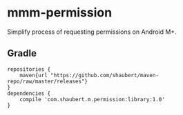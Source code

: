 # mmm-permission
Simplify process of requesting permissions on Android M+.

## Gradle

    repositories {
        maven{url "https://github.com/shaubert/maven-repo/raw/master/releases"}
    }
    dependencies {
        compile 'com.shaubert.m.permission:library:1.0'
    }
